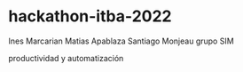 # hackathon-itba-2022
Ines Marcarian
Matias Apablaza
Santiago Monjeau
grupo SIM

productividad y automatización
